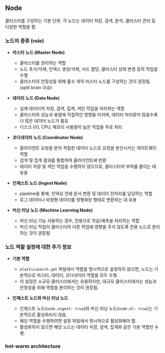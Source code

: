 ## Node
클러스터를 구성하는 기본 단위. 각 노드는 데이터 저장, 검색, 분석, 클러스터 관리 등 다양한 역할을 함.

### 노드의 종류 (role)
- **마스터 노드 (Master Node)**
  - 클러스터를 관리하는 역할
  - 노드 추가/삭제, 인덱스 생성/삭제, 샤드 할당, 클러스터 상태 변경 등의 작업을 수행
  - 클러스터의 안정성을 위해 홀수 개의 마스터 노드를 구성하는 것이 권장됨. (split brain 이슈)

- **데이터 노드 (Data Node)**
  - 실제 데이터의 저장, 검색, 집계, 색인 작업을 처리하는 역할
  - 클러스터의 성능과 용량에 직접적인 영향을 미치며, 데이터 처리량이 많을수록 더 많은 데이터 노드가 필요
  - 디스크 I/O, CPU, 메모리 사용량이 높은 작업을 주로 처리

- **코디네이터 노드 (Coordinator Node)**
  - 클라이언트 요청을 받아 적절한 데이터 노드로 요청을 분산시키는 게이트웨이 역할
  - 검색 및 집계 결과를 통합하여 클라이언트에 반환
  - 데이터 저장 및 색인 작업을 수행하지 않으므로, 클러스터의 부하를 줄이는 데 유용

- **인제스트 노드 (Ingest Node)**
  - pipeline을 통해, 인덱싱 전에 문서 변환 및 데이터 전처리를 담당하는 역할  
  - 로그 데이터나 비정형 데이터를 정형화된 형태로 변환하는 데 유용

- **머신 러닝 노드 (Machine Learning Node)**
  - 머신 러닝 기능 사용하는 경우, 전용으로 학습/예측을 처리하는 역할
  - 머신 러닝 작업이 클러스터의 다른 작업에 영향을 주지 않도록 전용 노드로 분리하는 것이 권장됨

### 노드 역할 설정에 대한 추가 정보
- **기본 역할**
  - `elasticsearch.yml` 파일에서 역할을 명시적으로 설정하지 않으면, 노드는 기본적으로 마스터, 데이터, 코디네이터 역할을 모두 수행.
  - 이 설정은 소규모 클러스터에서는 유용하지만, 대규모 클러스터에서는 성능과 안정성을 위해 역할을 분리하는 것이 권장됨.

- **인제스트 노드와 머신 러닝 노드**
  - 인제스트 노드(`node.ingest: true`)와 머신 러닝 노드(`node.ml: true`)는 기본적으로 활성화되지 않음.
  - 해당 역할을 수행하려면 설정 파일에서 명시적으로 활성화해야 함.
  - 활성화하지 않으면 해당 노드는 데이터 저장, 검색, 집계와 같은 기본 역할만 수행.

### hot-warm architecture
